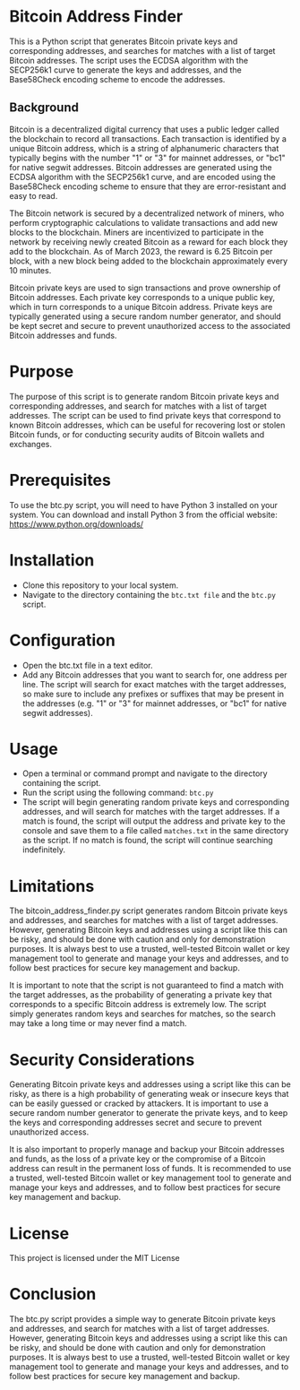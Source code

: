 # Bitcoin Address Finder
This is a Python script that generates Bitcoin private keys and corresponding addresses, and searches for matches with a list of target Bitcoin addresses. The script uses the ECDSA algorithm with the SECP256k1 curve to generate the keys and addresses, and the Base58Check encoding scheme to encode the addresses.

## Background
Bitcoin is a decentralized digital currency that uses a public ledger called the blockchain to record all transactions. Each transaction is identified by a unique Bitcoin address, which is a string of alphanumeric characters that typically begins with the number "1" or "3" for mainnet addresses, or "bc1" for native segwit addresses. Bitcoin addresses are generated using the ECDSA algorithm with the SECP256k1 curve, and are encoded using the Base58Check encoding scheme to ensure that they are error-resistant and easy to read.

The Bitcoin network is secured by a decentralized network of miners, who perform cryptographic calculations to validate transactions and add new blocks to the blockchain. Miners are incentivized to participate in the network by receiving newly created Bitcoin as a reward for each block they add to the blockchain. As of March 2023, the reward is 6.25 Bitcoin per block, with a new block being added to the blockchain approximately every 10 minutes.

Bitcoin private keys are used to sign transactions and prove ownership of Bitcoin addresses. Each private key corresponds to a unique public key, which in turn corresponds to a unique Bitcoin address. Private keys are typically generated using a secure random number generator, and should be kept secret and secure to prevent unauthorized access to the associated Bitcoin addresses and funds.

# Purpose
The purpose of this script is to generate random Bitcoin private keys and corresponding addresses, and search for matches with a list of target addresses. The script can be used to find private keys that correspond to known Bitcoin addresses, which can be useful for recovering lost or stolen Bitcoin funds, or for conducting security audits of Bitcoin wallets and exchanges.

# Prerequisites
To use the btc.py script, you will need to have Python 3 installed on your system. You can download and install Python 3 from the official website: https://www.python.org/downloads/

# Installation
* Clone this repository to your local system.
* Navigate to the directory containing the `btc.txt file` and the `btc.py` script.

# Configuration
* Open the btc.txt file in a text editor.
* Add any Bitcoin addresses that you want to search for, one address per line. The script will search for exact matches with the target addresses, so make sure to include any prefixes or suffixes that may be present in the addresses (e.g. "1" or "3" for mainnet addresses, or "bc1" for native segwit addresses).

# Usage
* Open a terminal or command prompt and navigate to the directory containing the script.
* Run the script using the following command:
 `btc.py`
* The script will begin generating random private keys and corresponding addresses, and will search for matches with the target addresses. If a match is found, the script will output the address and private key to the console and save them to a file called `matches.txt` in the same directory as the script. If no match is found, the script will continue searching indefinitely.
 
# Limitations
The bitcoin_address_finder.py script generates random Bitcoin private keys and addresses, and searches for matches with a list of target addresses. However, generating Bitcoin keys and addresses using a script like this can be risky, and should be done with caution and only for demonstration purposes. It is always best to use a trusted, well-tested Bitcoin wallet or key management tool to generate and manage your keys and addresses, and to follow best practices for secure key management and backup.

It is important to note that the script is not guaranteed to find a match with the target addresses, as the probability of generating a private key that corresponds to a specific Bitcoin address is extremely low. The script simply generates random keys and searches for matches, so the search may take a long time or may never find a match.

# Security Considerations
Generating Bitcoin private keys and addresses using a script like this can be risky, as there is a high probability of generating weak or insecure keys that can be easily guessed or cracked by attackers. It is important to use a secure random number generator to generate the private keys, and to keep the keys and corresponding addresses secret and secure to prevent unauthorized access.

It is also important to properly manage and backup your Bitcoin addresses and funds, as the loss of a private key or the compromise of a Bitcoin address can result in the permanent loss of funds. It is recommended to use a trusted, well-tested Bitcoin wallet or key management tool to generate and manage your keys and addresses, and to follow best practices for secure key management and backup.

# License
This project is licensed under the MIT License

# Conclusion
The btc.py script provides a simple way to generate Bitcoin private keys and addresses, and search for matches with a list of target addresses. However, generating Bitcoin keys and addresses using a script like this can be risky, and should be done with caution and only for demonstration purposes. It is always best to use a trusted, well-tested Bitcoin wallet or key management tool to generate and manage your keys and addresses, and to follow best practices for secure key management and backup.
